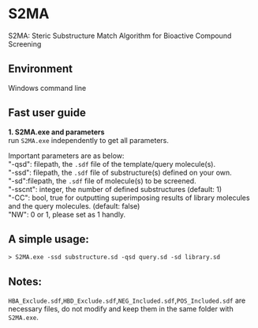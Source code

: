 # S2MA
S2MA: Steric Substructure Match Algorithm for Bioactive Compound Screening

## Environment
Windows command line

## Fast user guide
**1. S2MA.exe and parameters**<br />
run `S2MA.exe` independently to get all parameters.

Important parameters are as below:<br/>
"-qsd": filepath, the `.sdf` file of the template/query molecule(s).<br/>
"-ssd": filepath, the `.sdf` file of substructure(s) defined on your own.<br/>
"-sd":filepath, the `.sdf` file of molecule(s) to be screened.<br/>
"-sscnt": integer, the number of defined substructures (default: 1)<br/>
"-CC": bool, true for outputting superimposing results of library molecules and the query molecules. (default: false)<br/>
"NW": 0 or 1, please set as 1 handly.

## A simple usage:
`> S2MA.exe -ssd substructure.sd -qsd query.sd -sd library.sd`

## Notes:
`HBA_Exclude.sdf`,`HBD_Exclude.sdf`,`NEG_Included.sdf`,`POS_Included.sdf` are necessary files, do not modify and keep them in the same folder with `S2MA.exe`.
